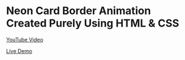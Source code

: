 <h1>Neon Card Border Animation Created Purely Using HTML &amp; CSS</h1>

<p>
    <a href="https://youtu.be/pCmDBhkVuRk" target="_blank" title="Watch The Video">YouTube Video</a>
</p>
<p>
    <a href="https://programming-th-world.github.io/Neon-Card-Animation/" target="_blank" title="Checkout Live">Live Demo</a>
</p>
